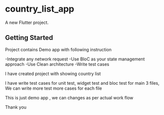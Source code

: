 # country_list_app

A new Flutter project.

## Getting Started

Project contains Demo app with following instruction

-Integrate any network request
-Use BloC as your state management approach
-Use Clean architecture
-Write test cases

I have created project with showing country list

I have write test cases for unit test, widget test and bloc test for main 3 files, We can write more test more cases for each file

This is just demo app , we can changes as per actual work flow


Thank you 